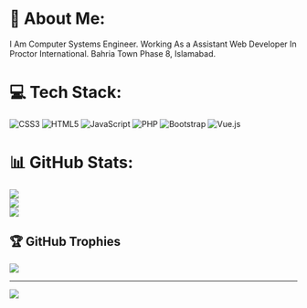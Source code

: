 # 💫 About Me:
I Am Computer Systems Engineer. Working As a Assistant Web Developer In Proctor International. Bahria Town Phase 8, Islamabad.


# 💻 Tech Stack:
![CSS3](https://img.shields.io/badge/css3-%231572B6.svg?style=for-the-badge&logo=css3&logoColor=white) ![HTML5](https://img.shields.io/badge/html5-%23E34F26.svg?style=for-the-badge&logo=html5&logoColor=white) ![JavaScript](https://img.shields.io/badge/javascript-%23323330.svg?style=for-the-badge&logo=javascript&logoColor=%23F7DF1E) ![PHP](https://img.shields.io/badge/php-%23777BB4.svg?style=for-the-badge&logo=php&logoColor=white) ![Bootstrap](https://img.shields.io/badge/bootstrap-%23563D7C.svg?style=for-the-badge&logo=bootstrap&logoColor=white) ![Vue.js](https://img.shields.io/badge/vuejs-%2335495e.svg?style=for-the-badge&logo=vuedotjs&logoColor=%234FC08D)
# 📊 GitHub Stats:
![](https://github-readme-stats.vercel.app/api?username=Aliuet&theme=prussian&hide_border=false&include_all_commits=true&count_private=true)<br/>
![](https://github-readme-streak-stats.herokuapp.com/?user=Aliuet&theme=prussian&hide_border=false)<br/>
![](https://github-readme-stats.vercel.app/api/top-langs/?username=Aliuet&theme=prussian&hide_border=false&include_all_commits=true&count_private=true&layout=compact)

## 🏆 GitHub Trophies
![](https://github-profile-trophy.vercel.app/?username=Aliuet&theme=radical&no-frame=false&no-bg=true&margin-w=4)

---
[![](https://visitcount.itsvg.in/api?id=Aliuet&icon=0&color=0)](https://visitcount.itsvg.in)

<!-- Proudly created with GPRM ( https://gprm.itsvg.in ) -->
